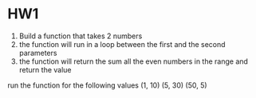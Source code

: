 # HW1
1. Build a function that takes 2 numbers
2. the function will run in a loop between the first and the second parameters
3. the function will return the sum all the even numbers in the range and return the value

run the function for the following values
(1, 10)
(5, 30)
(50, 5)